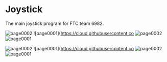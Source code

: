 Joystick
========

The main joystick program for FTC team 6982.



![page0002](https://cloud.githubusercontent.com/assets/9246693/5603477/b2245a6a-933b-11e4-991d-123e54d72a99.jpg)
![page0001](https://cloud.githubusercontent.co
![page0002](https://cloud.githubusercontent.com/assets/9246693/5603477/b2245a6a-933b-11e4-991d-123e54d72a99.jpg)
![page0001](https://cloud.githubusercontent.com/assets/9246693/5603476/b220aef6-933b-11e4-9b68-7926a4562d6c.jpg)

![page0002](https://cloud.githubusercontent.com/assets/9246693/5603477/b2245a6a-933b-11e4-991d-123e54d72a99.jpg)
![page0001](https://cloud.githubusercontent.co
![page0002](https://cloud.githubusercontent.com/assets/9246693/5603477/b2245a6a-933b-11e4-991d-123e54d72a99.jpg)
![page0001](https://cloud.githubusercontent.com/assets/9246693/5603476/b220aef6-933b-11e4-9b68-7926a4562d6c.jpg)
